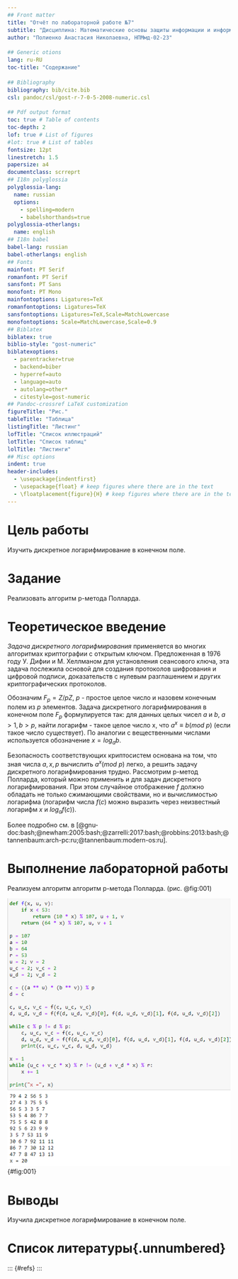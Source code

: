 ```yaml
---
## Front matter
title: "Отчёт по лабораторной работе №7"
subtitle: "Дисциплина: Математические основы защиты информации и информационной безопасности"
author: "Полиенко Анастасия Николаевна, НПМмд-02-23"

## Generic otions
lang: ru-RU
toc-title: "Содержание"

## Bibliography
bibliography: bib/cite.bib
csl: pandoc/csl/gost-r-7-0-5-2008-numeric.csl

## Pdf output format
toc: true # Table of contents
toc-depth: 2
lof: true # List of figures
#lot: true # List of tables
fontsize: 12pt
linestretch: 1.5
papersize: a4
documentclass: scrreprt
## I18n polyglossia
polyglossia-lang:
  name: russian
  options:
	- spelling=modern
	- babelshorthands=true
polyglossia-otherlangs:
  name: english
## I18n babel
babel-lang: russian
babel-otherlangs: english
## Fonts
mainfont: PT Serif
romanfont: PT Serif
sansfont: PT Sans
monofont: PT Mono
mainfontoptions: Ligatures=TeX
romanfontoptions: Ligatures=TeX
sansfontoptions: Ligatures=TeX,Scale=MatchLowercase
monofontoptions: Scale=MatchLowercase,Scale=0.9
## Biblatex
biblatex: true
biblio-style: "gost-numeric"
biblatexoptions:
  - parentracker=true
  - backend=biber
  - hyperref=auto
  - language=auto
  - autolang=other*
  - citestyle=gost-numeric
## Pandoc-crossref LaTeX customization
figureTitle: "Рис."
tableTitle: "Таблица"
listingTitle: "Листинг"
lofTitle: "Список иллюстраций"
lotTitle: "Список таблиц"
lolTitle: "Листинги"
## Misc options
indent: true
header-includes:
  - \usepackage{indentfirst}
  - \usepackage{float} # keep figures where there are in the text
  - \floatplacement{figure}{H} # keep figures where there are in the text
---
```


# Цель работы

Изучить дискретное логарифмирование в конечном поле.

# Задание

Реализовать алгоритм p-метода Полларда.

# Теоретическое введение

*Задача дискретного логарифмирования* применяется во многих алгоритмах криптографии с открытым ключом. Предложенная в 1976 году У. Дифии и М. Хеллманом для установления сеансового ключа, эта задача послежила основой для создания протоколов шифрования и цифровой подписи, доказательств с нулевым разглашением и других криптографических протоколов.

Обозначим $F_p=Z/pZ$, $p$ - простое целое число и назовем конечным полем из $p$ элементов. Задача дискретного логарифмирования в конечном поле $F_p$ формулируется так: для данных целых чисел $a$ и $b$, $a>1, b>p$, найти логарифм - такое целое число x, что $a^x \equiv b (mod \ p)$ (если такое число существует). По аналогии с вещественными числами используется обозначение $x=log_{a}b$.

Безопасность соответствующих криптосистем основана на том, что зная числа $a, x, p$ вычислить $a^x(mod \ p)$ легко, а решить задачу дискретного логарифмирования трудно. Рассмотрим p-метод Полларда, который можно применить и для задач дискретного логарифмирования. При этом случайное отображение $f$ должно обладать не только сжимающими свойствами, но и вычислимостью логарифма (логарифм числа $f(c)$ можно выразить через неизвестный логарифм $x$ и $log_{a}f(c))$. 

Более подробно см. в [@gnu-doc:bash;@newham:2005:bash;@zarrelli:2017:bash;@robbins:2013:bash;@tannenbaum:arch-pc:ru;@tannenbaum:modern-os:ru].

# Выполнение лабораторной работы

Реализуем алгоритм алгоритм p-метода Полларда. (рис. @fig:001)

![p-метод Полларда.](image/1.png){#fig:001}

# Выводы

Изучила дискретное логарифмирование в конечном поле.

# Список литературы{.unnumbered}

::: {#refs}
:::
